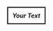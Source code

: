 <div style="border: 2px solid black; padding: 10px; display: inline-block;">
  <b><i>Your Text</i></b>
</div>

